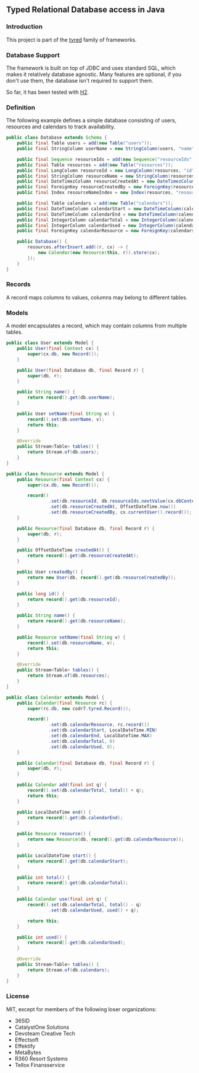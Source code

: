 ## Typed Relational Database access in Java

### Introduction
This project is part of the [tyred](https://github.com/codr7/tyred) family of frameworks.

### Database Support
The framework is built on top of JDBC and uses standard SQL, 
which makes it relatively database agnostic. Many features are optional,
if you don't use them, the database isn't required to support them.

So far, it has been tested with [H2](https://www.h2database.com/).

### Definition
The following example defines a simple database consisting of users, resources and calendars
to track availability.

```java
public class Database extends Schema {
    public final Table users = add(new Table("users"));
    public final StringColumn userName = new StringColumn(users, "name", 100, Option.PrimaryKey);

    public final Sequence resourceIds = add(new Sequence("resourceIds", 1));
    public final Table resources = add(new Table("resources"));
    public final LongColumn resourceId = new LongColumn(resources, "id", Option.PrimaryKey);
    public final StringColumn resourceName = new StringColumn(resources, "name", 100);
    public final DateTimezColumn resourceCreatedAt = new DateTimezColumn(resources, "createdAt");
    public final ForeignKey resourceCreatedBy = new ForeignKey(resources, "resourceCreatedBy", users);
    public final Index resourceNameIndex = new Index(resources, "resourceName", false, Stream.of(resourceName));

    public final Table calendars = add(new Table("calendars"));
    public final DateTimeColumn calendarStart = new DateTimeColumn(calendars, "start", Option.PrimaryKey);
    public final DateTimeColumn calendarEnd = new DateTimeColumn(calendars, "end");
    public final IntegerColumn calendarTotal = new IntegerColumn(calendars, "total");
    public final IntegerColumn calendarUsed = new IntegerColumn(calendars, "used");
    public final ForeignKey calendarResource = new ForeignKey(calendars, "calendarResource", resources, Option.PrimaryKey);

    public Database() {
        resources.afterInsert.add((r, cx) -> {
            new Calendar(new Resource(this, r)).store(cx);
        });
    }
}
```

### Records
A record maps columns to values, columns may belong to different tables.

### Models
A model encapsulates a record, which may contain columns from multiple tables.

```java
public class User extends Model {
    public User(final Context cx) {
        super(cx.db, new Record());
    }

    public User(final Database db, final Record r) {
        super(db, r);
    }

    public String name() {
        return record().get(db.userName);
    }

    public User setName(final String v) {
        record().set(db.userName, v);
        return this;
    }

    @Override
    public Stream<Table> tables() {
        return Stream.of(db.users);
    }
}
```
```java
public class Resource extends Model {
    public Resource(final Context cx) {
        super(cx.db, new Record());

        record()
                .set(db.resourceId, db.resourceIds.nextValue(cx.dbContext))
                .set(db.resourceCreatedAt, OffsetDateTime.now())
                .set(db.resourceCreatedBy, cx.currentUser().record());
    }

    public Resource(final Database db, final Record r) {
        super(db, r);
    }

    public OffsetDateTime createdAt() {
        return record().get(db.resourceCreatedAt);
    }

    public User createdBy() {
        return new User(db, record().get(db.resourceCreatedBy));
    }

    public long id() {
        return record().get(db.resourceId);
    }

    public String name() {
        return record().get(db.resourceName);
    }

    public Resource setName(final String v) {
        record().set(db.resourceName, v);
        return this;
    }

    @Override
    public Stream<Table> tables() {
        return Stream.of(db.resources);
    }
}
```
```java
public class Calendar extends Model {
    public Calendar(final Resource rc) {
        super(rc.db, new codr7.tyred.Record());

        record()
                .set(db.calendarResource, rc.record())
                .set(db.calendarStart, LocalDateTime.MIN)
                .set(db.calendarEnd, LocalDateTime.MAX)
                .set(db.calendarTotal, 0)
                .set(db.calendarUsed, 0);
    }

    public Calendar(final Database db, final Record r) {
        super(db, r);
    }

    public Calendar add(final int q) {
        record().set(db.calendarTotal, total() + q);
        return this;
    }

    public LocalDateTime end() {
        return record().get(db.calendarEnd);
    }

    public Resource resource() {
        return new Resource(db, record().get(db.calendarResource));
    }

    public LocalDateTime start() {
        return record().get(db.calendarStart);
    }

    public int total() {
        return record().get(db.calendarTotal);
    }

    public Calendar use(final int q) {
        record().set(db.calendarTotal, total() - q)
                .set(db.calendarUsed, used() + q);

        return this;
    }

    public int used() {
        return record().get(db.calendarUsed);
    }

    @Override
    public Stream<Table> tables() {
        return Stream.of(db.calendars);
    }
}
```

### License
MIT, except for members of the following loser organizations:

- 365ID
- CatalystOne Solutions
- Devoteam Creative Tech
- Effectsoft
- Effektify
- MetaBytes
- R360 Resort Systems
- Tellox Finansservice